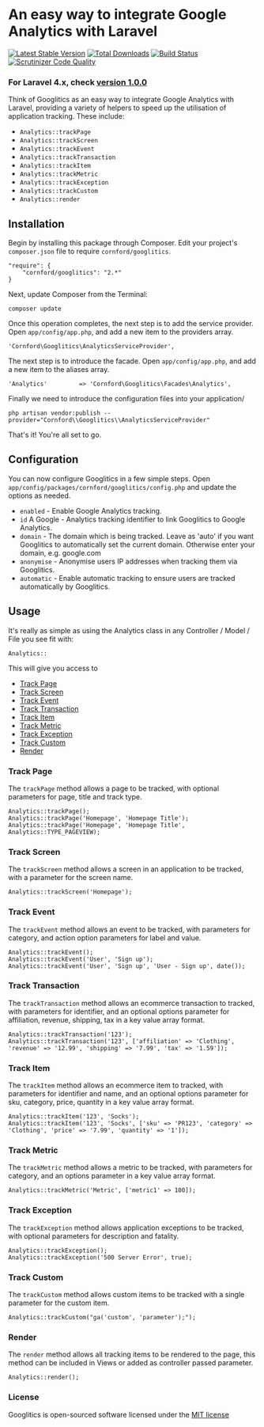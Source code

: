 # An easy way to integrate Google Analytics with Laravel

[![Latest Stable Version](https://poser.pugx.org/cornford/Googlitics/version.png)](https://packagist.org/packages/cornford/googlitics)
[![Total Downloads](https://poser.pugx.org/cornford/googlitics/d/total.png)](https://packagist.org/packages/cornford/googlitics)
[![Build Status](https://travis-ci.org/bradcornford/Googlitics.svg?branch=master)](https://travis-ci.org/bradcornford/Googlitics)
[![Scrutinizer Code Quality](https://scrutinizer-ci.com/g/bradcornford/Googlitics/badges/quality-score.png?b=master)](https://scrutinizer-ci.com/g/bradcornford/Googlitics/?branch=master)

### For Laravel 4.x, check [version 1.0.0](https://github.com/bradcornford/Googlitics/tree/v1.0.0)

Think of Googlitics as an easy way to integrate Google Analytics with Laravel, providing a variety of helpers to speed up the utilisation of application tracking. These include:

- `Analytics::trackPage`
- `Analytics::trackScreen`
- `Analytics::trackEvent`
- `Analytics::trackTransaction`
- `Analytics::trackItem`
- `Analytics::trackMetric`
- `Analytics::trackException`
- `Analytics::trackCustom`
- `Analytics::render`

## Installation

Begin by installing this package through Composer. Edit your project's `composer.json` file to require `cornford/googlitics`.

	"require": {
		"cornford/googlitics": "2.*"
	}

Next, update Composer from the Terminal:

	composer update

Once this operation completes, the next step is to add the service provider. Open `app/config/app.php`, and add a new item to the providers array.

	'Cornford\Googlitics\AnalyticsServiceProvider',

The next step is to introduce the facade. Open `app/config/app.php`, and add a new item to the aliases array.

	'Analytics'         => 'Cornford\Googlitics\Facades\Analytics',

Finally we need to introduce the configuration files into your application/

	php artisan vendor:publish --provider="Cornford\\Googlitics\\AnalyticsServiceProvider"

That's it! You're all set to go.

## Configuration

You can now configure Googlitics in a few simple steps. Open `app/config/packages/cornford/googlitics/config.php` and update the options as needed.

- `enabled` - Enable Google Analytics tracking.
- `id` A Google - Analytics tracking identifier to link Googlitics to Google Analytics.
- `domain` - The domain which is being tracked. Leave as 'auto' if you want Googlitics to automatically set the current domain. Otherwise enter your domain, e.g. google.com
- `anonymise` - Anonymise users IP addresses when tracking them via Googlitics.
- `automatic` - Enable automatic tracking to ensure users are tracked automatically by Googlitics.

## Usage

It's really as simple as using the Analytics class in any Controller / Model / File you see fit with:

`Analytics::`

This will give you access to

- [Track Page](#track-page)
- [Track Screen](#track-screen)
- [Track Event](#track-event)
- [Track Transaction](#track-transaction)
- [Track Item](#track-item)
- [Track Metric](#track-metric)
- [Track Exception](#track-exception)
- [Track Custom](#track-custom)
- [Render](#render)

### Track Page

The `trackPage` method allows a page to be tracked, with optional parameters for page, title and track type.

	Analytics::trackPage();
	Analytics::trackPage('Homepage', 'Homepage Title');
	Analytics::trackPage('Homepage', 'Homepage Title', Analytics::TYPE_PAGEVIEW);

### Track Screen

The `trackScreen` method allows a screen in an application to be tracked, with a parameter for the screen name.

	Analytics::trackScreen('Homepage');

### Track Event

The `trackEvent` method allows an event to be tracked, with parameters for category, and action option parameters for label and value.

	Analytics::trackEvent();
	Analytics::trackEvent('User', 'Sign up');
	Analytics::trackEvent('User', 'Sign up', 'User - Sign up', date());

### Track Transaction

The `trackTransaction` method allows an ecommerce transaction to tracked, with parameters for identifier, and an optional options parameter for affiliation, revenue, shipping, tax in a key value array format.

	Analytics::trackTransaction('123');
	Analytics::trackTransaction('123', ['affiliation' => 'Clothing', 'revenue' => '12.99', 'shipping' => '7.99', 'tax' => '1.59']);

### Track Item

The `trackItem` method allows an ecommerce item to tracked, with parameters for identifier and name, and an optional options parameter for sku, category, price, quantity in a key value array format.

	Analytics::trackItem('123', 'Socks');
	Analytics::trackItem('123', 'Socks', ['sku' => 'PR123', 'category' => 'Clothing', 'price' => '7.99', 'quantity' => '1']);

### Track Metric

The `trackMetric` method allows a metric to be tracked, with parameters for category, and an options parameter in a key value array format.

	Analytics::trackMetric('Metric', ['metric1' => 100]);

### Track Exception

The `trackException` method allows application exceptions to be tracked, with optional parameters for description and fatality.

	Analytics::trackException();
	Analytics::trackException('500 Server Error', true);

### Track Custom

The `trackCustom` method allows custom items to be tracked with a single parameter for the custom item.

	Analytics::trackCustom("ga('custom', 'parameter');");

### Render

The `render` method allows all tracking items to be rendered to the page, this method can be included in Views or added as controller passed parameter.

	Analytics::render();

### License

Googlitics is open-sourced software licensed under the [MIT license](http://opensource.org/licenses/MIT)
